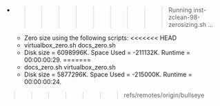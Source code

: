 * >>>>>>>>> Running inst-zclean-98-zerosizing.sh ...
  * Zero size using the following scripts:
<<<<<<< HEAD
  * virtualbox_zero.sh docs_zero.sh
  * Disk size = 6098996K. Space Used = -211132K. Runtime = 00:00:00:29.
=======
  * docs_zero.sh virtualbox_zero.sh
  * Disk size = 5877296K. Space Used = -215000K. Runtime = 00:00:00:24.
>>>>>>> refs/remotes/origin/bullseye
